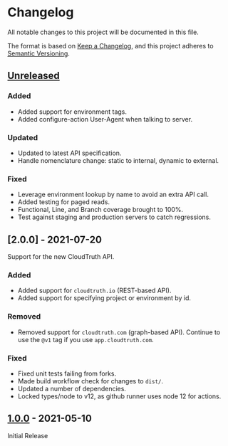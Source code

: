 # Changelog

All notable changes to this project will be documented in this file.

The format is based on [Keep a Changelog](https://keepachangelog.com/en/1.0.0/),
and this project adheres to [Semantic Versioning](https://semver.org/spec/v2.0.0.html).

## [Unreleased]

### Added

- Added support for environment tags.
- Added configure-action User-Agent when talking to server.

### Updated

- Updated to latest API specification.
- Handle nomenclature change: static to internal, dynamic to external.

### Fixed

- Leverage environment lookup by name to avoid an extra API call.
- Added testing for paged reads.
- Functional, Line, and Branch coverage brought to 100%.
- Test against staging and production servers to catch regressions.

## [2.0.0] - 2021-07-20

Support for the new CloudTruth API.

### Added

- Added support for `cloudtruth.io` (REST-based API).
- Added support for specifying project or environment by id.

### Removed

- Removed support for `cloudtruth.com` (graph-based API).
  Continue to use the `@v1` tag if you use `app.cloudtruth.com`.

### Fixed

- Fixed unit tests failing from forks.
- Made build workflow check for changes to `dist/`.
- Updated a number of dependencies.
- Locked types/node to v12, as github runner uses node 12 for actions.

## [1.0.0] - 2021-05-10

Initial Release

[Unreleased]: https://github.com/cloudtruth/configure-action/compare/v1.0.0...HEAD
[1.0.0]: https://github.com/cloudtruth/configure-action/releases/tag/v1.0.0

